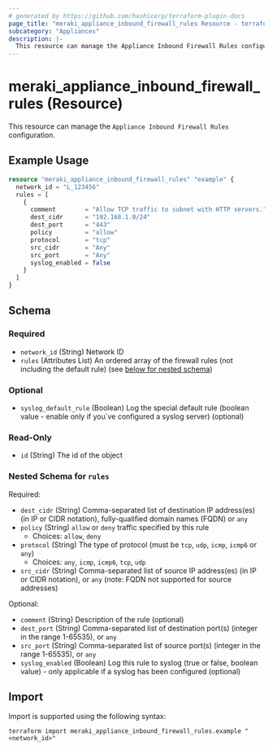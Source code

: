 ```yaml
---
# generated by https://github.com/hashicorp/terraform-plugin-docs
page_title: "meraki_appliance_inbound_firewall_rules Resource - terraform-provider-meraki"
subcategory: "Appliances"
description: |-
  This resource can manage the Appliance Inbound Firewall Rules configuration.
---
```


# meraki_appliance_inbound_firewall_rules (Resource)

This resource can manage the `Appliance Inbound Firewall Rules` configuration.

## Example Usage

```terraform
resource "meraki_appliance_inbound_firewall_rules" "example" {
  network_id = "L_123456"
  rules = [
    {
      comment        = "Allow TCP traffic to subnet with HTTP servers."
      dest_cidr      = "192.168.1.0/24"
      dest_port      = "443"
      policy         = "allow"
      protocol       = "tcp"
      src_cidr       = "Any"
      src_port       = "Any"
      syslog_enabled = false
    }
  ]
}
```

<!-- schema generated by tfplugindocs -->
## Schema

### Required

- `network_id` (String) Network ID
- `rules` (Attributes List) An ordered array of the firewall rules (not including the default rule) (see [below for nested schema](#nestedatt--rules))

### Optional

- `syslog_default_rule` (Boolean) Log the special default rule (boolean value - enable only if you`ve configured a syslog server) (optional)

### Read-Only

- `id` (String) The id of the object

<a id="nestedatt--rules"></a>
### Nested Schema for `rules`

Required:

- `dest_cidr` (String) Comma-separated list of destination IP address(es) (in IP or CIDR notation), fully-qualified domain names (FQDN) or `any`
- `policy` (String) `allow` or `deny` traffic specified by this rule
  - Choices: `allow`, `deny`
- `protocol` (String) The type of protocol (must be `tcp`, `udp`, `icmp`, `icmp6` or `any`)
  - Choices: `any`, `icmp`, `icmp6`, `tcp`, `udp`
- `src_cidr` (String) Comma-separated list of source IP address(es) (in IP or CIDR notation), or `any` (note: FQDN not supported for source addresses)

Optional:

- `comment` (String) Description of the rule (optional)
- `dest_port` (String) Comma-separated list of destination port(s) (integer in the range 1-65535), or `any`
- `src_port` (String) Comma-separated list of source port(s) (integer in the range 1-65535), or `any`
- `syslog_enabled` (Boolean) Log this rule to syslog (true or false, boolean value) - only applicable if a syslog has been configured (optional)

## Import

Import is supported using the following syntax:

```shell
terraform import meraki_appliance_inbound_firewall_rules.example "<network_id>"
```

